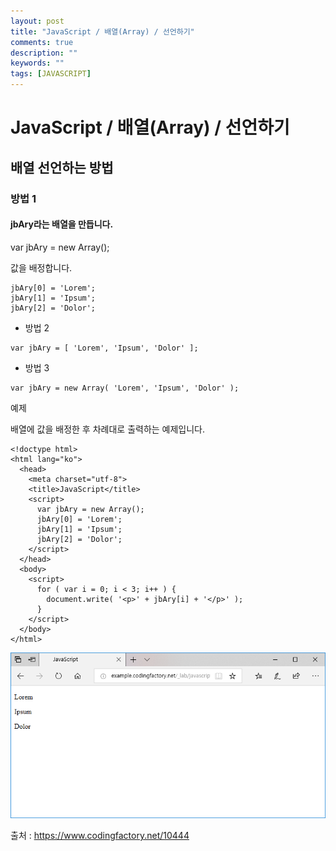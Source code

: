 ```yaml
---
layout: post
title: "JavaScript / 배열(Array) / 선언하기"
comments: true
description: ""
keywords: ""
tags: [JAVASCRIPT]
---
```


# JavaScript / 배열(Array) / 선언하기

## 배열 선언하는 방법

### 방법 1

#### jbAry라는 배열을 만듭니다.

var jbAry = new Array();

값을 배정합니다.

```
jbAry[0] = 'Lorem';
jbAry[1] = 'Ipsum';
jbAry[2] = 'Dolor';
```

- 방법 2

```
var jbAry = [ 'Lorem', 'Ipsum', 'Dolor' ];
```

- 방법 3

```
var jbAry = new Array( 'Lorem', 'Ipsum', 'Dolor' );
```

예제

배열에 값을 배정한 후 차례대로 출력하는 예제입니다.

```
<!doctype html>
<html lang="ko">
  <head>
    <meta charset="utf-8">
    <title>JavaScript</title>
    <script>
      var jbAry = new Array();
      jbAry[0] = 'Lorem';
      jbAry[1] = 'Ipsum';
      jbAry[2] = 'Dolor';
    </script>
  </head>
  <body>
    <script>
      for ( var i = 0; i < 3; i++ ) {
        document.write( '<p>' + jbAry[i] + '</p>' );
      }
    </script>
  </body>
</html>
```
![javascript-array-declaration-01](/images/javascript/javascript-array-declaration-01.png)

출처 : https://www.codingfactory.net/10444